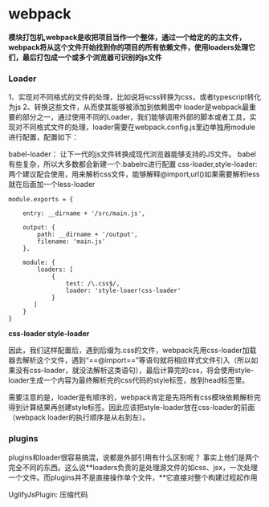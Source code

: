 # webpack

**模块打包机,webpack是收把项目当作一个整体，通过一个给定的的主文件，webpack将从这个文件开始找到你的项目的所有依赖文件，使用loaders处理它们，最后打包成一个或多个浏览器可识别的js文件**

### Loader

1、实现对不同格式的文件的处理，比如说将scss转换为css，或者typescript转化为js
2、转换这些文件，从而使其能够被添加到依赖图中
loader是webpack最重要的部分之一，通过使用不同的Loader，我们能够调用外部的脚本或者工具，实现对不同格式文件的处理，loader需要在webpack.config.js里边单独用module进行配置，配置如下：

babel-loader： 让下一代的js文件转换成现代浏览器能够支持的JS文件。
babel有些复杂，所以大多数都会新建一个.babelrc进行配置
css-loader,style-loader:两个建议配合使用，用来解析css文件，能够解释@import,url()如果需要解析less就在后面加一个less-loader

```
module.exports = {
 
    entry: __dirname + '/src/main.js',
 
    output: {
        path: __dirname + '/output',
        filename: 'main.js'
    },
 
    module: {
        loaders: [
            {
                test: /\.css$/,
                loader: 'style-loaer!css-loader'
            }
       ]
    }
}
```

**css-loader style-loader**

因此，我们这样配置后，遇到后缀为.css的文件，webpack先用css-loader加载器去解析这个文件，遇到“==@import==”等语句就将相应样式文件引入（所以如果没有css-loader，就没法解析这类语句），最后计算完的css，将会使用style-loader生成一个内容为最终解析完的css代码的style标签，放到head标签里。

需要注意的是，loader是有顺序的，webpack肯定是先将所有css模块依赖解析完得到计算结果再创建style标签。因此应该把style-loader放在css-loader的前面（webpack loader的执行顺序是从右到左）。

### plugins

plugins和loader很容易搞混，说都是外部引用有什么区别呢？ 事实上他们是两个完全不同的东西。这么说**loaders负责的是处理源文件的如css、jsx，一次处理一个文件。而plugins并不是直接操作单个文件，**它直接对整个构建过程起作用

UglifyJsPlugin: 压缩代码